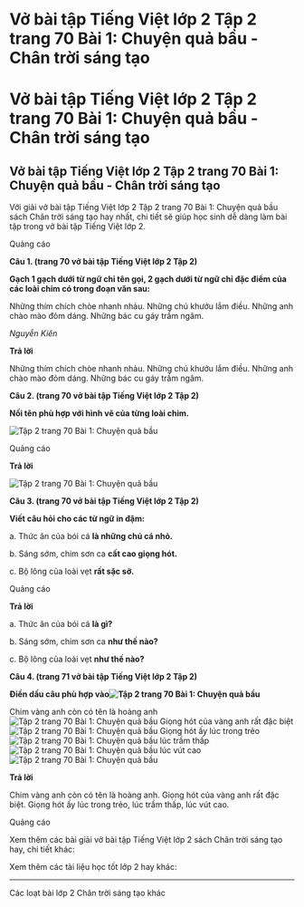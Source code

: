 # Vở bài tập Tiếng Việt lớp 2 Tập 2 trang 70 Bài 1: Chuyện quả bầu - Chân trời sáng tạo

# Vở bài tập Tiếng Việt lớp 2 Tập 2 trang 70 Bài 1: Chuyện quả bầu - Chân trời sáng tạo

## Vở bài tập Tiếng Việt lớp 2 Tập 2 trang 70 Bài 1: Chuyện quả bầu - Chân trời sáng tạo

Với giải vở bài tập Tiếng Việt lớp 2 Tập 2 trang 70 Bài 1: Chuyện quả bầu sách Chân trời sáng tạo hay nhất, chi tiết sẽ giúp học sinh dễ dàng làm bài tập trong vở bài tập Tiếng Việt lớp 2.

Quảng cáo

**Câu 1. (trang 70 vở bài tập Tiếng Việt lớp 2 Tập 2)**

**Gạch 1 gạch dưới từ ngữ chỉ tên gọi, 2 gạch dưới từ ngữ chỉ đặc điểm của các loài chim có trong đoạn văn sau:**

Những thím chích chòe nhanh nhảu. Những chú khướu lắm điều. Những anh chào mào đỏm dáng. Những bác cu gáy trầm ngâm.

_Nguyễn Kiên_

**Trả lời**

Những thím chích chòe nhanh nhảu. Những chú khướu lắm điều. Những anh chào mào đỏm dáng. Những bác cu gáy trầm ngâm.

**Câu 2. (trang 70 vở bài tập Tiếng Việt lớp 2 Tập 2)**

**Nối tên phù hợp với hình vẽ của từng loài chim.**

![Tập 2 trang 70 Bài 1: Chuyện quả bầu](https://vietjack.com/vbt-tieng-viet-2-ct/images/bai-1-chuyen-qua-bau.png)

Quảng cáo

**Trả lời**

![Tập 2 trang 70 Bài 1: Chuyện quả bầu](https://vietjack.com/vbt-tieng-viet-2-ct/images/bai-1-1-chuyen-qua-bau.png)

**Câu 3. (trang 70 vở bài tập Tiếng Việt lớp 2 Tập 2)**

**Viết câu hỏi cho các từ ngữ in đậm:**

a. Thức ăn của bói cá **là những chú cá nhỏ.**

b. Sáng sớm, chim sơn ca **cất cao giọng hót.**

c. Bộ lông của loài vẹt **rất sặc sỡ.**

Quảng cáo

**Trả lời**

a. Thức ăn của bói cá **là gì?**

b. Sáng sớm, chim sơn ca **như thế nào?**

c. Bộ lông của loài vẹt **như thế nào?**

**Câu 4. (trang 71 vở bài tập Tiếng Việt lớp 2 Tập 2)**

**Điền dấu câu phù hợp vào![Tập 2 trang 70 Bài 1: Chuyện quả bầu](https://vietjack.com/vbt-tieng-viet-2-ct/images/bai-1-2-chuyen-qua-bau.png)**

Chim vàng anh còn có tên là hoàng anh ![Tập 2 trang 70 Bài 1: Chuyện quả bầu](https://vietjack.com/vbt-tieng-viet-2-ct/images/bai-1-2-chuyen-qua-bau.png) Giọng hót của vàng anh rất đặc biệt ![Tập 2 trang 70 Bài 1: Chuyện quả bầu](https://vietjack.com/vbt-tieng-viet-2-ct/images/bai-1-2-chuyen-qua-bau.png) Giọng hót ấy lúc trong trẻo ![Tập 2 trang 70 Bài 1: Chuyện quả bầu](https://vietjack.com/vbt-tieng-viet-2-ct/images/bai-1-2-chuyen-qua-bau.png) lúc trầm thấp ![Tập 2 trang 70 Bài 1: Chuyện quả bầu](https://vietjack.com/vbt-tieng-viet-2-ct/images/bai-1-2-chuyen-qua-bau.png) lúc vút cao ![Tập 2 trang 70 Bài 1: Chuyện quả bầu](https://vietjack.com/vbt-tieng-viet-2-ct/images/bai-1-2-chuyen-qua-bau.png)

**Trả lời**

Chim vàng anh còn có tên là hoàng anh. Giọng hót của vàng anh rất đặc biệt. Giọng hót ấy lúc trong trẻo, lúc trầm thấp, lúc vút cao.

Quảng cáo

Xem thêm các bài giải vở bài tập Tiếng Việt lớp 2 sách Chân trời sáng tạo hay, chi tiết khác:

Xem thêm các tài liệu học tốt lớp 2 hay khác:

* * *

Các loạt bài lớp 2 Chân trời sáng tạo khác
